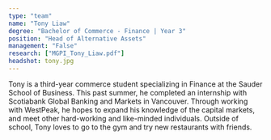 ```yaml
---
type: "team"
name: "Tony Liaw"
degree: "Bachelor of Commerce - Finance | Year 3"
position: "Head of Alternative Assets"
management: "False"
research: ["MGPI_Tony_Liaw.pdf"]
headshot: tony.jpg
---
```


Tony is a third-year commerce student specializing in Finance at the Sauder School of Business. This past summer, he completed an internship with Scotiabank Global Banking and Markets in Vancouver.
Through working with WestPeak, he hopes to expand his knowledge of the capital markets, and meet other hard-working and like-minded individuals.
Outside of school, Tony loves to go to the gym and try new restaurants with friends.
